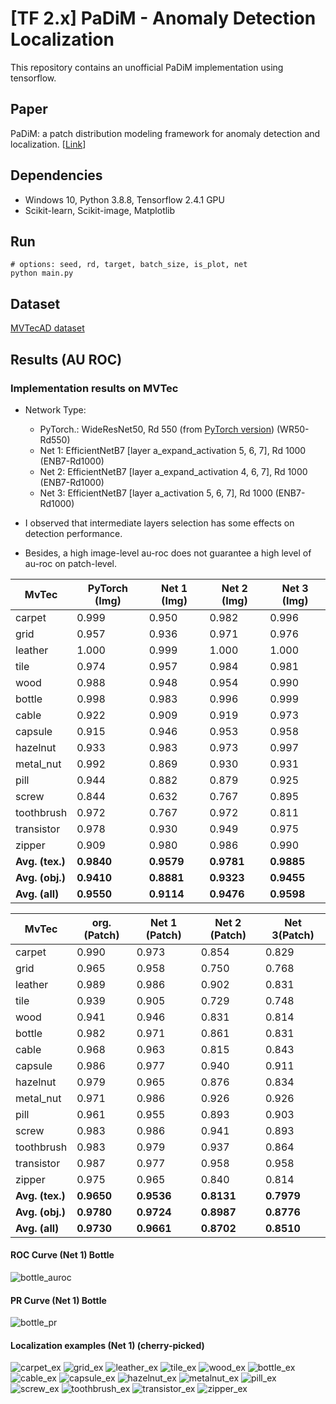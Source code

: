 # [TF 2.x] PaDiM - Anomaly Detection Localization

This repository contains an unofficial PaDiM implementation using tensorflow. 

## Paper
PaDiM: a patch distribution modeling framework for anomaly detection and localization. 
\[[Link](https://arxiv.org/pdf/2011.08785.pdf)]

## Dependencies
* Windows 10, Python 3.8.8, Tensorflow 2.4.1 GPU
* Scikit-learn, Scikit-image, Matplotlib

## Run
```
# options: seed, rd, target, batch_size, is_plot, net
python main.py
```

## Dataset
[MVTecAD dataset](https://mvtec.com/company/research/datasets/mvtec-ad/)

## Results (AU ROC)
### Implementation results on MVTec
* Network Type:
    - PyTorch.: WideResNet50, Rd 550 
    (from [PyTorch version](https://github.com/xiahaifeng1995/PaDiM-Anomaly-Detection-Localization-master)) (WR50-Rd550)
    - Net 1: EfficientNetB7 \[layer a_expand_activation 5, 6, 7], Rd 1000 (ENB7-Rd1000)
    - Net 2: EfficientNetB7 \[layer a_expand_activation 4, 6, 7], Rd 1000 (ENB7-Rd1000)
    - Net 3: EfficientNetB7 \[layer a_activation 5, 6, 7], Rd 1000 (ENB7-Rd1000)

* I observed that intermediate layers selection has some effects on detection performance.
* Besides, a high image-level au-roc does not guarantee a high level of au-roc on patch-level. 

MvTec       	|PyTorch (Img)  |Net 1 (Img)|   	 Net 2 (Img)|   	Net 3 (Img)|
-----       	| -----         |-----  |       	 ----- |        	 ----- |        
carpet      	|0.999|	0.950|	0.982|	0.996|
grid        	|0.957|	0.936|	0.971|	0.976|
leather     	|1.000|	0.999|	1.000|	1.000|
tile        	|0.974|	0.957|	0.984|	0.981|
wood        	|0.988|	0.948|	0.954|	0.990|
bottle      	|0.998|	0.983|	0.996|	0.999|
cable       	|0.922|	0.909|	0.919|	0.973|
capsule     	|0.915|	0.946|	0.953|	0.958|
hazelnut    	|0.933| 0.983|	0.973|	0.997|
metal_nut   	|0.992|	0.869|	0.930|	0.931|
pill        	|0.944|	0.882|	0.879|	0.925|
screw       	|0.844|	0.632|	0.767|	0.895|
toothbrush  	|0.972|	0.767|	0.972|	0.811|
transistor  	|0.978|	0.930|	0.949|	0.975|
zipper      	|0.909|	0.980|	0.986|	0.990|
**Avg. (tex.)** 	|**0.9840**|	**0.9579**|	**0.9781**|	**0.9885**|
**Avg. (obj.)** 	|**0.9410**|	**0.8881**|	**0.9323**|	**0.9455**|
**Avg. (all)**  	|**0.9550**|	**0.9114**|	**0.9476**|	**0.9598**|

MvTec       	|org. (Patch)  	 |Net 1 (Patch) 	 |Net 2 (Patch) 	|Net 3(Patch)
-----       	|-----         	 |-----         	| -----         	 |-----         
carpet      	|0.990	|0.973	|0.854	|0.829|
grid        	|0.965	|0.958	|0.750	|0.768|
leather     	|0.989	|0.986	|0.902	|0.831|
tile        	|0.939	|0.905	|0.729	|0.748|
wood        	|0.941	|0.946	|0.831	|0.814|
bottle      	|0.982	|0.971	|0.861	|0.831|
cable       	|0.968	|0.963	|0.815	|0.843|
capsule     	|0.986	|0.977	|0.940	|0.911|
hazelnut    	|0.979	|0.965	|0.876	|0.834|
metal_nut   	|0.971	|0.986	|0.926	|0.926|
pill        	|0.961	|0.955	|0.893	|0.903|
screw       	|0.983	|0.986	|0.941	|0.893|
toothbrush  	|0.983	|0.979	|0.937	|0.864|
transistor  	|0.987	|0.977	|0.958	|0.958|
zipper      	|0.975	|0.965	|0.840	|0.814|
**Avg. (tex.)** 	|**0.9650**	|**0.9536**	|**0.8131**	|**0.7979**|
**Avg. (obj.)** 	|**0.9780**	|**0.9724**	|**0.8987**	|**0.8776**|
**Avg. (all)**  	|**0.9730**	|**0.9661**	|**0.8702**	|**0.8510**|


#### ROC Curve (Net 1) Bottle
![bottle_auroc](assets/AUROC-bottle.png)

#### PR Curve (Net 1) Bottle
![bottle_pr](assets/PR-bottle.png)

#### Localization examples (Net 1) (cherry-picked)
![carpet_ex](assets/carpet_66.png)
![grid_ex](assets/grid_66.png)
![leather_ex](assets/leather_66.png)
![tile_ex](assets/tile_51.png)
![wood_ex](assets/wood_66.png)
![bottle_ex](assets/bottle_66.png)
![cable_ex](assets/cable_66.png)
![capsule_ex](assets/capsule_66.png)
![hazelnut_ex](assets/hazelnut_66.png)
![metalnut_ex](assets/metal_nut_54.png)
![pill_ex](assets/pill_66.png)
![screw_ex](assets/screw_66.png)
![toothbrush_ex](assets/toothbrush_35.png)
![transistor_ex](assets/transistor_86.png)
![zipper_ex](assets/zipper_63.png)
